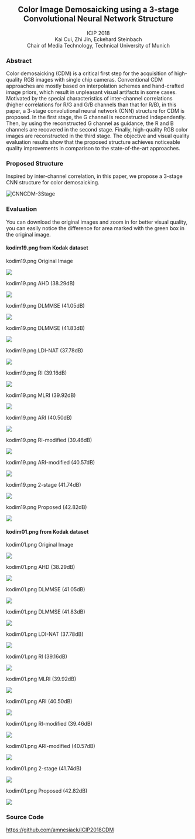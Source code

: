 ## <center> Color Image Demosaicking using a 3-stage Convolutional Neural Network Structure </center>
<center> ICIP 2018 </center>
<center> Kai Cui, Zhi Jin, Eckehard Steinbach </center>
<center> Chair of Media Technology, Technical University of Munich </center>

### Abstract
Color demosaicking (CDM) is a critical first step for the acquisition of high-quality RGB images with single chip cameras. Conventional CDM approaches are mostly based on interpolation schemes and hand-crafted image priors, which result in unpleasant visual artifacts in some cases. Motivated by the special characteristics of inter-channel correlations (higher correlations for R/G and G/B channels than that for R/B), in this paper, a 3-stage convolutional neural network (CNN) structure for CDM is proposed. In the first stage,  the G channel is reconstructed independently. Then, by using the reconstructed G channel as guidance, the R and B channels are recovered in the second stage. Finally, high-quality RGB color images are reconstructed in the third stage. The objective and visual quality evaluation results show that the proposed structure achieves noticeable quality improvements in comparison to the state-of-the-art approaches.

### Proposed Structure
Inspired by inter-channel correlation, in this paper, we propose a 3-stage CNN structure for color demosaicking.

![CNNCDM-3Stage](https://github.com/amnesiack/ICIP2018CDM/raw/master/docs/CDM_new3stages1.4_compact.png "Structure of the proposed 3-stage CNN scheme")

### Evaluation

You can download the original images and zoom in for better visual quality, you can easily notice the difference for area marked with the green box in the original image.

#### kodim19.png from Kodak dataset

kodim19.png Original Image
  
![](https://github.com/amnesiack/ICIP2018CDM/raw/master/docs/Recon/Origin_Image_mark_kodim19.png)
  
kodim19.png AHD (38.29dB)

![](https://github.com/amnesiack/ICIP2018CDM/raw/master/docs/Recon/AHD.png)

kodim19.png DLMMSE (41.05dB)

![](https://github.com/amnesiack/ICIP2018CDM/raw/master/docs/Recon/DLMMSE.png)

kodim19.png DLMMSE (41.83dB)

![](https://github.com/amnesiack/ICIP2018CDM/raw/master/docs/Recon/GBTF.png)

kodim19.png LDI-NAT (37.78dB)

![](https://github.com/amnesiack/ICIP2018CDM/raw/master/docs/Recon/LDI-NAT.png)

kodim19.png RI (39.16dB)

![](https://github.com/amnesiack/ICIP2018CDM/raw/master/docs/Recon/RI.png)

kodim19.png MLRI (39.92dB)

![](https://github.com/amnesiack/ICIP2018CDM/raw/master/docs/Recon/MLRI.png)

kodim19.png ARI (40.50dB)

![](https://github.com/amnesiack/ICIP2018CDM/raw/master/docs/Recon/ARI.png)

kodim19.png RI-modified (39.46dB)

![](https://github.com/amnesiack/ICIP2018CDM/raw/master/docs/Recon/RI-modified.png)

kodim19.png ARI-modified (40.57dB)

![](https://github.com/amnesiack/ICIP2018CDM/raw/master/docs/Recon/ARI-modified.png)

kodim19.png 2-stage (41.74dB)

![](https://github.com/amnesiack/ICIP2018CDM/raw/master/docs/Recon/2-Stage.png)

kodim19.png Proposed (42.82dB)

![](https://github.com/amnesiack/ICIP2018CDM/raw/master/docs/Recon/Proposed.png)

#### kodim01.png from Kodak dataset

kodim01.png Original Image
  
![](https://github.com/amnesiack/ICIP2018CDM/raw/master/docs/Recon1/Origin_Image_mark.png)
  
kodim01.png AHD (38.29dB)

![](https://github.com/amnesiack/ICIP2018CDM/raw/master/docs/Recon1/AHD.png)

kodim01.png DLMMSE (41.05dB)

![](https://github.com/amnesiack/ICIP2018CDM/raw/master/docs/Recon1/DLMMSE.png)

kodim01.png DLMMSE (41.83dB)

![](https://github.com/amnesiack/ICIP2018CDM/raw/master/docs/Recon1/GBTF.png)

kodim01.png LDI-NAT (37.78dB)

![](https://github.com/amnesiack/ICIP2018CDM/raw/master/docs/Recon1/LDI-NAT.png)

kodim01.png RI (39.16dB)

![](https://github.com/amnesiack/ICIP2018CDM/raw/master/docs/Recon1/RI.png)

kodim01.png MLRI (39.92dB)

![](https://github.com/amnesiack/ICIP2018CDM/raw/master/docs/Recon1/MLRI.png)

kodim01.png ARI (40.50dB)

![](https://github.com/amnesiack/ICIP2018CDM/raw/master/docs/Recon1/ARI.png)

kodim01.png RI-modified (39.46dB)

![](https://github.com/amnesiack/ICIP2018CDM/raw/master/docs/Recon1/RI-modified.png)

kodim01.png ARI-modified (40.57dB)

![](https://github.com/amnesiack/ICIP2018CDM/raw/master/docs/Recon1/ARI-modified.png)

kodim01.png 2-stage (41.74dB)

![](https://github.com/amnesiack/ICIP2018CDM/raw/master/docs/Recon1/2-Stage.png)

kodim01.png Proposed (42.82dB)

![](https://github.com/amnesiack/ICIP2018CDM/raw/master/docs/Recon1/Proposed.png)

### Source Code
https://github.com/amnesiack/ICIP2018CDM
